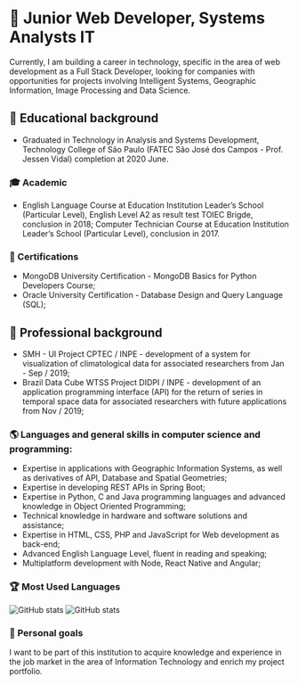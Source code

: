 <!--
**AbnerErnaniADSFatec/AbnerErnaniADSFatec** is a ✨ _special_ ✨ repository because its `README.md` (this file) appears on your GitHub profile.

Here are some ideas to get you started:

- 🔭 I’m currently working on ...
- 🌱 I’m currently learning ...
- 👯 I’m looking to collaborate on ...
- 🤔 I’m looking for help with ...
- 💬 Ask me about ...
- 📫 How to reach me: ...
- 😄 Pronouns: ...
- ⚡ Fun fact: ...
-->


# 🔭 Junior Web Developer, Systems Analysts IT

Currently, I am building a career in technology, specific in the area of ​​web development as a Full Stack Developer, looking for companies with opportunities for projects involving Intelligent Systems, Geographic Information, Image Processing and Data Science.

## 🌱 Educational background

- Graduated in Technology in Analysis and Systems Development, Technology College of São Paulo (FATEC São José dos Campos - Prof. Jessen Vidal) completion at 2020 June.

### :mortar_board: Academic

- English Language Course at Education Institution Leader’s School (Particular Level), English Level A2 as result test TOIEC Brigde, conclusion in 2018;
Computer Technician Course at Education Institution Leader’s School (Particular Level), conclusion in 2017.

### :tada: Certifications

- MongoDB University Certification - MongoDB Basics for Python Developers Course;
- Oracle University Certification - Database Design and Query Language (SQL);

## :office: Professional background

- SMH - UI Project CPTEC / INPE - development of a system for visualization of climatological data for associated researchers from Jan - Sep / 2019;
- Brazil Data Cube WTSS Project DIDPI / INPE - development of an application programming interface (API) for the return of series in temporal space data for associated researchers with future applications from Nov / 2019;

### :earth_americas: Languages and general skills in computer science and programming:

- Expertise in applications with Geographic Information Systems, as well as derivatives of API, Database and Spatial Geometries;
- Expertise in developing REST APIs in Spring Boot;
- Expertise in Python, C and Java programming languages and advanced knowledge in Object Oriented Programming;
- Technical knowledge in hardware and software solutions and assistance;
- Expertise in HTML, CSS, PHP and JavaScript for Web development as back-end;
- Advanced English Language Level, fluent in reading and speaking;
- Multiplatform development with Node, React Native and Angular;

### :trophy: Most Used Languages

<!-- <p align = "center"> -->
<!--   <img width="800px" src = ""> -->
![GitHub stats](https://github-readme-stats.vercel.app/api?username=AbnerErnaniADSFatec&show_icons=true&theme=tokyonight)
![GitHub stats](https://github-readme-stats.vercel.app/api/top-langs/?username=AbnerErnaniADSFatec&theme=tokyonight)
<!-- </p> -->

### :stars: Personal goals

I want to be part of this institution to acquire knowledge and experience in the job market in the area of Information Technology and enrich my project portfolio.
